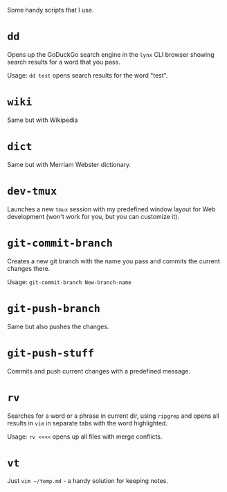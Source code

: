 Some handy scripts that I use.


`dd`
===
Opens up the GoDuckGo search engine in the `lynx` CLI browser showing search results for a word that you pass. 

Usage: `dd test` opens search results for the word "test".

`wiki`
===
Same but with Wikipedia

`dict`
===
Same but with Merriam Webster dictionary.

`dev-tmux`
===
Launches a new `tmux` session with my predefined window layout for Web development (won't work for you, but you can customize it).

`git-commit-branch`
===
Creates a new git branch with the name you pass and commits the current changes there. 

Usage: `git-commit-branch New-branch-name`


`git-push-branch`
===

Same but also pushes the changes.

`git-push-stuff`
===
Commits and push current changes with a predefined message.

`rv`
==
Searches for a word or a phrase in current dir, using `ripgrep` and opens all results in `vim` in separate tabs with the word highlighted.

Usage: `rv <<<<` opens up all files with merge conflicts.

`vt`
===
Just `vim ~/temp.md` - a handy solution for keeping notes.

